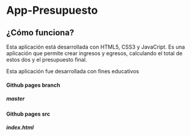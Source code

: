 # App-Presupuesto

## ¿Cómo funciona?

Esta aplicación está desarrollada con HTML5, CSS3 y JavaCript.
Es una aplicación que permite crear ingresos y egresos, calculando el 
total de estos dos y el presupuesto final.

Esta aplicación fue desarrollada con fines educativos

#### Github pages branch

##### master

#### Github pages src

##### index.html
